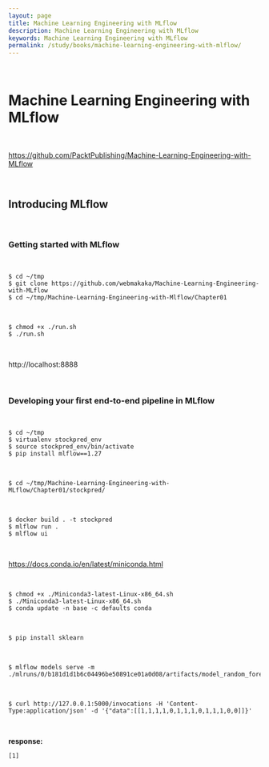 ```yaml
---
layout: page
title: Machine Learning Engineering with MLflow
description: Machine Learning Engineering with MLflow
keywords: Machine Learning Engineering with MLflow
permalink: /study/books/machine-learning-engineering-with-mlflow/
---
```


<br/>

# Machine Learning Engineering with MLflow

<br/>

https://github.com/PacktPublishing/Machine-Learning-Engineering-with-MLflow

<br/>

## Introducing MLflow

<br/>

### Getting started with MLflow

<br/>

```
$ cd ~/tmp
$ git clone https://github.com/webmakaka/Machine-Learning-Engineering-with-MLflow
$ cd ~/tmp/Machine-Learning-Engineering-with-Mlflow/Chapter01
```

<br/>

```
$ chmod +x ./run.sh
$ ./run.sh
```

<br/>

http://localhost:8888

<br/>

### Developing your first end-to-end pipeline in MLflow

<br/>

```
$ cd ~/tmp
$ virtualenv stockpred_env
$ source stockpred_env/bin/activate
$ pip install mlflow==1.27
```

<br/>

```
$ cd ~/tmp/Machine-Learning-Engineering-with-MLflow/Chapter01/stockpred/
```

<br/>

```
$ docker build . -t stockpred
$ mlflow run .
$ mlflow ui
```

<br/>

https://docs.conda.io/en/latest/miniconda.html

<br/>

```
$ chmod +x ./Miniconda3-latest-Linux-x86_64.sh
$ ./Miniconda3-latest-Linux-x86_64.sh
$ conda update -n base -c defaults conda
```

<br/>

```
$ pip install sklearn
```

<br/>

```
$ mlflow models serve -m ./mlruns/0/b181d1d1b6c04496be50891ce01a0d08/artifacts/model_random_forest/
```

<br/>

```
$ curl http://127.0.0.1:5000/invocations -H 'Content-Type:application/json' -d '{"data":[[1,1,1,1,0,1,1,1,0,1,1,1,0,0]]}'
```

<br/>

**response:**

```
[1]
```
